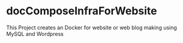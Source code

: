 # docComposeInfraForWebsite
This  Project creates an Docker for website or web blog making using MySQL and Wordpress
